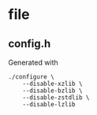 # file

## config.h
Generated with
```
./configure \
	--disable-xzlib \
	--disable-bzlib \
	--disable-zstdlib \
	--disable-lzlib
```
